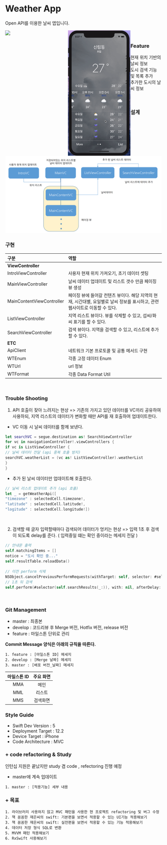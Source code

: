 # Weather App

Open API를 이용한 날씨 앱입니다.

<div><img src="./content/play.gif" style="width:40%; float:left"/>
<img src="./content/delete.gif" style="width:40%; float:left"/></div>

<br>

###  Feature
1. 현재 위치 기반의 날씨 정보
2. 도시 검색 기능 및 목록 추가
3. 추가한 도시의 날씨 정보

<br>

### 설계
<img src="./content/achitect.png"/>

<br>

### 구현

| **구분** |   **역할**   |
| :------------- | :--------------- |
| **ViewController** |
|       IntroViewController       |       사용자 현재 위치 가져오기, 초기 데이터 셋팅        |
|       MainViewController       |       날씨 데이터 업데이트 및 리스트 갯수 만큼 페이징 뷰 생성        |
|       MainContentViewController       |       페이징 뷰에 들어갈 컨텐츠 뷰이다. 해당 지역의 현재, 시간대별, 요일별로 날씨 정보를 표시하고, 관련 웹사이트로 이동할 수 있다.        |
|       ListViewController       |       지역 리스트 뷰이다. 뷰를 삭제할 수 있고, 섭씨/화씨 표기를 할 수 있다.        |
|       SearchViewController       |       검색 뷰이다. 지역을 검색할 수 있고, 리스트에 추가할 수 있다.        |
| **ETC**  |
|       ApiClient       |       네트워크 기본 프로토콜 및 공통 메서드 구현        |
|       WTEnum       |       각종 고정 데이터 Enum        |
|       WTUrl       |       url 정보        |
|       WTFormat       |       각종 Data Format Util        |

<br>

### Trouble Shooting
1. API 호출이 잦아 느려지는 현상
=> 기존의 가지고 있던 데이터를 VC끼리 공유하여 사용하되, 지역 리스트의 데이터가 변화할 때만 API를 재 호출하여 업데이트한다.

- VC 이동 시 날씨 데이터를 함께 보낸다.

```swift
let searchVC = segue.destination as! SearchViewController
for vc in navigationController!.viewControllers {
if vc is ListViewController {
// 날씨 데이터 전달 (api 중복 호출 방지)
searchVC.weatherList = (vc as! ListViewController).weatherList
}
}
```
- 추가 된 날씨 데이터만 업데이트해 호출한다.


```swift
// 날씨 리스트 업데이트 추가 (api 호출)
let _ = getWeatherApi([
"timezone" : selectedCell.timezone!,
"latitude" : selectedCell.latitude!,
"logitude" : selectedCell.longitude!])
```
<br>

2. 검색할 때 글자 입력할때마다 검색되어 데이터가 엉키는 현상
=> 입력 1초 후 검색이 되도록 delay를 준다. ( 입력중일 떄는 확인 중이라는 메세지 전달 )

```swift
// 안내문 출력
self.matchingItems = []
notice = "도시 확인 중..."
self.resultTable.reloadData()

// 이전 perform 삭제
NSObject.cancelPreviousPerformRequests(withTarget: self, selector: #selector(self.searchResults(_:)), object: nil)
// 1초 뒤 검색
self.perform(#selector(self.searchResults(_:)), with: nil, afterDelay: 1.0)

```

<br>

### Git Management

- master : 최종본  
- develop : 코드리뷰 후 Merge 버전, Hotfix 버전, release 버전  
- feature : 마일스톤 단위로 관리

**Commit Message 양식은 아래의 규칙을 따른다.**  

```
1. feature : [마일스톤 ID] 메세지  
2. develop : [Merge 날짜] 메세지  
3. master : [배포 버전_날짜] 메세지  
```



| **마일스톤 ID** |   **주요 화면**   |
| :-------------: | :---------------: |
|       MMA       |       메인        |
|       MML       |       리스트        |
|       MMS       |       검색화면        |



### Style Guide

- Swift Dev Version : 5
- Deployment Target : 12.2
- Device Target : iPhone
- Code Architecture : MVC  


### + code refactoring & Study

인턴십 지원은 끝났지만 study 겸 code , refectoring 진행 예정

- master에 계속 업데이트

```
1. master : [적용기능] 세부 내용  
```

### + 목표

```
1. 라이브러리 사용하지 않고 MVC 패턴을 사용한 현 프로젝트 refactoring 및 버그 수정
2. 책 꼼꼼한 재은씨의 swift: 기본편을 보면서 적용할 수 있는 UI기능 적용해보기
3. 책 꼼꼼한 재은씨의 swift: 실전편을 보면서 적용할 수 있는 기능 적용해보기
4. 데이터 저장 형식 SQL로 변환
5. MVVM 패턴 적용해보기
6. RxSwift 사용해보기

```
